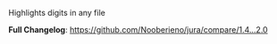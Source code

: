 Highlights digits in any file

**Full Changelog**: https://github.com/Nooberieno/jura/compare/1.4...2.0